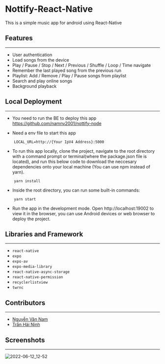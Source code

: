 # Nottify-React-Native

This is a simple music app for android using React-Native

## Features

---

- User authentication
- Load songs from the device
- Play / Pause / Stop / Next / Previous / Shuffle / Loop / Time navigate
- Remember the last played song from the previous run
- Playlist: Add / Remove / Play / Pause songs from playlist
- Search and play online songs
- Background playback


## Local Deployment

---

* You need to run the BE to deploy this app https://github.com/namnv2001/nottify-node
 
* Need a env file to start this app
```
    LOCAL_URL=http://{Your IpV4 Address}:5000
``` 

* To run this app locally, clone the project, navigate to the root directory with a command prompt or terminal(where the package.json file is located), and run this below code to download the neccesary dependencies onto your local machine (You can use npm instead of yarn).

```
    yarn install
```


* Inside the root directory, you can run some built-in commands:
```
    yarn start
```
* Run the app in the development mode. Open http://localhost:19002 to view it in the browser, you can use Android devices or web browser to deploy the project.

## Libraries and Framework
---
* `react-native`
* `expo`
* `expo-av`
* `expo-media-library`
* `react-native-async-storage`
* `react-native-permission`
* `recyclerlistview`
* `twrnc`

## Contributors
---

* [Nguyễn Văn Nam](https://github.com/namnv2001)
* [Trần Hải Ninh](https://github.com/NinhTH01)

## Screenshots
---












![2022-06-12_12-52](https://user-images.githubusercontent.com/79095365/173217735-e5cd1cb2-e4a7-4e56-90b1-a84b5d81dbee.png)

